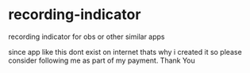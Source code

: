 # recording-indicator
recording indicator for obs or other similar apps

since app like this dont exist on internet thats why i created it so please consider following me as part of my payment. Thank You
